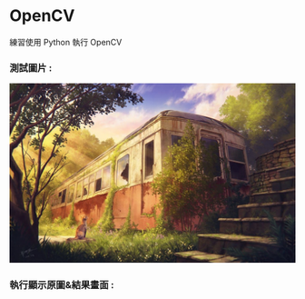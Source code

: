 # OpenCV
練習使用 Python 執行 OpenCV

### 測試圖片 :
![alt text][original]

### 執行顯示原圖&結果畫面 :


[original]: https://github.com/YuyuNagi/OpenCV/blob/main/view.jpg?raw=true
